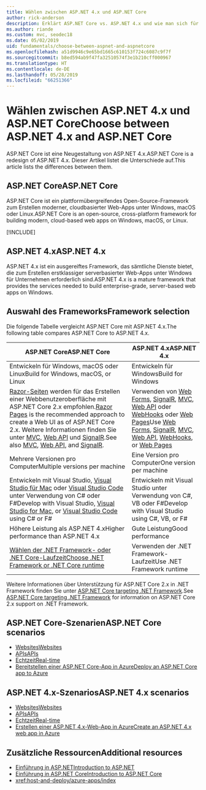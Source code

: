 ```yaml
---
title: Wählen zwischen ASP.NET 4.x und ASP.NET Core
author: rick-anderson
description: Erklärt ASP.NET Core vs. ASP.NET 4.x und wie man sich für eines von beiden entscheidet.
ms.author: riande
ms.custom: mvc, seodec18
ms.date: 05/02/2019
uid: fundamentals/choose-between-aspnet-and-aspnetcore
ms.openlocfilehash: a51d9946c9e65bd1665c610153f724c6087c9f7f
ms.sourcegitcommit: b8ed594ab9f47fa32510574f3e1b210cff000967
ms.translationtype: HT
ms.contentlocale: de-DE
ms.lasthandoff: 05/28/2019
ms.locfileid: "66251366"
---
```

# <a name="choose-between-aspnet-4x-and-aspnet-core"></a><span data-ttu-id="ec3cb-103">Wählen zwischen ASP.NET 4.x und ASP.NET Core</span><span class="sxs-lookup"><span data-stu-id="ec3cb-103">Choose between ASP.NET 4.x and ASP.NET Core</span></span>

<span data-ttu-id="ec3cb-104">ASP.NET Core ist eine Neugestaltung von ASP.NET 4.x.</span><span class="sxs-lookup"><span data-stu-id="ec3cb-104">ASP.NET Core is a redesign of ASP.NET 4.x.</span></span> <span data-ttu-id="ec3cb-105">Dieser Artikel listet die Unterschiede auf.</span><span class="sxs-lookup"><span data-stu-id="ec3cb-105">This article lists the differences between them.</span></span>

## <a name="aspnet-core"></a><span data-ttu-id="ec3cb-106">ASP.NET Core</span><span class="sxs-lookup"><span data-stu-id="ec3cb-106">ASP.NET Core</span></span>

<span data-ttu-id="ec3cb-107">ASP.NET Core ist ein plattformübergreifendes Open-Source-Framework zum Erstellen moderner, cloudbasierter Web-Apps unter Windows, macOS oder Linux.</span><span class="sxs-lookup"><span data-stu-id="ec3cb-107">ASP.NET Core is an open-source, cross-platform framework for building modern, cloud-based web apps on Windows, macOS, or Linux.</span></span>

[!INCLUDE[](~/includes/benefits.md)]

## <a name="aspnet-4x"></a><span data-ttu-id="ec3cb-108">ASP.NET 4.x</span><span class="sxs-lookup"><span data-stu-id="ec3cb-108">ASP.NET 4.x</span></span>

<span data-ttu-id="ec3cb-109">ASP.NET 4.x ist ein ausgereiftes Framework, das sämtliche Dienste bietet, die zum Erstellen erstklassiger serverbasierter Web-Apps unter Windows für Unternehmen erforderlich sind.</span><span class="sxs-lookup"><span data-stu-id="ec3cb-109">ASP.NET 4.x is a mature framework that provides the services needed to build enterprise-grade, server-based web apps on Windows.</span></span>

## <a name="framework-selection"></a><span data-ttu-id="ec3cb-110">Auswahl des Frameworks</span><span class="sxs-lookup"><span data-stu-id="ec3cb-110">Framework selection</span></span>

<span data-ttu-id="ec3cb-111">Die folgende Tabelle vergleicht ASP.NET Core mit ASP.NET 4.x.</span><span class="sxs-lookup"><span data-stu-id="ec3cb-111">The following table compares ASP.NET Core to ASP.NET 4.x.</span></span>

| <span data-ttu-id="ec3cb-112">ASP.NET Core</span><span class="sxs-lookup"><span data-stu-id="ec3cb-112">ASP.NET Core</span></span> | <span data-ttu-id="ec3cb-113">ASP.NET 4.x</span><span class="sxs-lookup"><span data-stu-id="ec3cb-113">ASP.NET 4.x</span></span> |
|---|---|
|<span data-ttu-id="ec3cb-114">Entwickeln für Windows, macOS oder Linux</span><span class="sxs-lookup"><span data-stu-id="ec3cb-114">Build for Windows, macOS, or Linux</span></span>|<span data-ttu-id="ec3cb-115">Entwickeln für Windows</span><span class="sxs-lookup"><span data-stu-id="ec3cb-115">Build for Windows</span></span>|
|<span data-ttu-id="ec3cb-116">[Razor-Seiten](xref:razor-pages/index) werden für das Erstellen einer Webbenutzeroberfläche mit ASP.NET Core 2.x empfohlen.</span><span class="sxs-lookup"><span data-stu-id="ec3cb-116">[Razor Pages](xref:razor-pages/index) is the recommended approach to create a Web UI as of ASP.NET Core 2.x.</span></span> <span data-ttu-id="ec3cb-117">Weitere Informationen finden Sie unter [MVC](xref:mvc/overview), [Web API](xref:tutorials/first-web-api) und [SignalR](xref:signalr/introduction).</span><span class="sxs-lookup"><span data-stu-id="ec3cb-117">See also [MVC](xref:mvc/overview), [Web API](xref:tutorials/first-web-api), and [SignalR](xref:signalr/introduction).</span></span>|<span data-ttu-id="ec3cb-118">Verwenden von [Web Forms](/aspnet/web-forms), [SignalR](/aspnet/signalr), [MVC](/aspnet/mvc), [Web API](/aspnet/web-api/) oder [WebHooks](/aspnet/webhooks/) oder [Web Pages](/aspnet/web-pages)</span><span class="sxs-lookup"><span data-stu-id="ec3cb-118">Use [Web Forms](/aspnet/web-forms), [SignalR](/aspnet/signalr), [MVC](/aspnet/mvc), [Web API](/aspnet/web-api/), [WebHooks](/aspnet/webhooks/), or [Web Pages](/aspnet/web-pages)</span></span>|
|<span data-ttu-id="ec3cb-119">Mehrere Versionen pro Computer</span><span class="sxs-lookup"><span data-stu-id="ec3cb-119">Multiple versions per machine</span></span>|<span data-ttu-id="ec3cb-120">Eine Version pro Computer</span><span class="sxs-lookup"><span data-stu-id="ec3cb-120">One version per machine</span></span>|
|<span data-ttu-id="ec3cb-121">Entwickeln mit Visual Studio, [Visual Studio für Mac](https://visualstudio.microsoft.com/vs/mac/) oder [Visual Studio Code](https://code.visualstudio.com/) unter Verwendung von C# oder F#</span><span class="sxs-lookup"><span data-stu-id="ec3cb-121">Develop with Visual Studio, [Visual Studio for Mac](https://visualstudio.microsoft.com/vs/mac/), or [Visual Studio Code](https://code.visualstudio.com/) using C# or F#</span></span>|<span data-ttu-id="ec3cb-122">Entwickeln mit Visual Studio unter Verwendung von C#, VB oder F#</span><span class="sxs-lookup"><span data-stu-id="ec3cb-122">Develop with Visual Studio using C#, VB, or F#</span></span>|
|<span data-ttu-id="ec3cb-123">Höhere Leistung als ASP.NET 4.x</span><span class="sxs-lookup"><span data-stu-id="ec3cb-123">Higher performance than ASP.NET 4.x</span></span>|<span data-ttu-id="ec3cb-124">Gute Leistung</span><span class="sxs-lookup"><span data-stu-id="ec3cb-124">Good performance</span></span>|
|[<span data-ttu-id="ec3cb-125">Wählen der .NET Framework- oder .NET Core-Laufzeit</span><span class="sxs-lookup"><span data-stu-id="ec3cb-125">Choose .NET Framework or .NET Core runtime</span></span>](/dotnet/standard/choosing-core-framework-server)|<span data-ttu-id="ec3cb-126">Verwenden der .NET Framework-Laufzeit</span><span class="sxs-lookup"><span data-stu-id="ec3cb-126">Use .NET Framework runtime</span></span>|

<span data-ttu-id="ec3cb-127">Weitere Informationen über Unterstützung für ASP.NET Core 2.x in .NET Framework finden Sie unter [ASP.NET Core targeting .NET Framework](xref:index#target-framework).</span><span class="sxs-lookup"><span data-stu-id="ec3cb-127">See [ASP.NET Core targeting .NET Framework](xref:index#target-framework) for information on ASP.NET Core 2.x support on .NET Framework.</span></span>

## <a name="aspnet-core-scenarios"></a><span data-ttu-id="ec3cb-128">ASP.NET Core-Szenarien</span><span class="sxs-lookup"><span data-stu-id="ec3cb-128">ASP.NET Core scenarios</span></span>

* [<span data-ttu-id="ec3cb-129">Websites</span><span class="sxs-lookup"><span data-stu-id="ec3cb-129">Websites</span></span>](xref:tutorials/first-mvc-app/index)
* [<span data-ttu-id="ec3cb-130">APIs</span><span class="sxs-lookup"><span data-stu-id="ec3cb-130">APIs</span></span>](xref:tutorials/first-web-api)
* [<span data-ttu-id="ec3cb-131">Echtzeit</span><span class="sxs-lookup"><span data-stu-id="ec3cb-131">Real-time</span></span>](xref:signalr/index)
* [<span data-ttu-id="ec3cb-132">Bereitstellen einer ASP.NET Core-App in Azure</span><span class="sxs-lookup"><span data-stu-id="ec3cb-132">Deploy an ASP.NET Core app to Azure</span></span>](/azure/app-service/app-service-web-get-started-dotnet)

## <a name="aspnet-4x-scenarios"></a><span data-ttu-id="ec3cb-133">ASP.NET 4.x-Szenarios</span><span class="sxs-lookup"><span data-stu-id="ec3cb-133">ASP.NET 4.x scenarios</span></span>

* [<span data-ttu-id="ec3cb-134">Websites</span><span class="sxs-lookup"><span data-stu-id="ec3cb-134">Websites</span></span>](/aspnet/mvc)
* [<span data-ttu-id="ec3cb-135">APIs</span><span class="sxs-lookup"><span data-stu-id="ec3cb-135">APIs</span></span>](/aspnet/web-api)
* [<span data-ttu-id="ec3cb-136">Echtzeit</span><span class="sxs-lookup"><span data-stu-id="ec3cb-136">Real-time</span></span>](/aspnet/signalr)
* [<span data-ttu-id="ec3cb-137">Erstellen einer ASP.NET 4.x-Web-App in Azure</span><span class="sxs-lookup"><span data-stu-id="ec3cb-137">Create an ASP.NET 4.x web app in Azure</span></span>](/azure/app-service/app-service-web-get-started-dotnet-framework)

## <a name="additional-resources"></a><span data-ttu-id="ec3cb-138">Zusätzliche Ressourcen</span><span class="sxs-lookup"><span data-stu-id="ec3cb-138">Additional resources</span></span>

* [<span data-ttu-id="ec3cb-139">Einführung in ASP.NET</span><span class="sxs-lookup"><span data-stu-id="ec3cb-139">Introduction to ASP.NET</span></span>](/aspnet/overview)
* [<span data-ttu-id="ec3cb-140">Einführung in ASP.NET Core</span><span class="sxs-lookup"><span data-stu-id="ec3cb-140">Introduction to ASP.NET Core</span></span>](xref:index)
* <xref:host-and-deploy/azure-apps/index>
